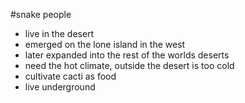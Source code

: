 #snake people

* live in the desert
* emerged on the lone island in the west
* later expanded into the rest of the worlds deserts
* need the hot climate, outside the desert is too cold
* cultivate cacti as food
* live underground